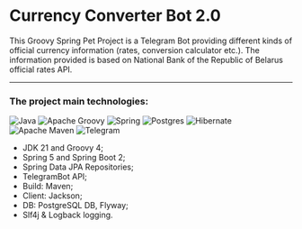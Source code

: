 # Currency Converter Bot 2.0

This Groovy Spring Pet Project is a Telegram Bot providing different kinds of official currency information (rates,
conversion calculator etc.).
The information provided is based on National Bank of the Republic of Belarus official rates API.
___

### The project main technologies:

![Java](https://img.shields.io/badge/java-%23ED8B00.svg?style=for-the-badge&logo=java&logoColor=white)
![Apache Groovy](https://img.shields.io/badge/Apache%20Groovy-4298B8.svg?style=for-the-badge&logo=Apache+Groovy&logoColor=white)
![Spring](https://img.shields.io/badge/spring-%236DB33F.svg?style=for-the-badge&logo=spring&logoColor=white)
![Postgres](https://img.shields.io/badge/postgres-%23316192.svg?style=for-the-badge&logo=postgresql&logoColor=white)
![Hibernate](https://img.shields.io/badge/Hibernate-59666C?style=for-the-badge&logo=Hibernate&logoColor=white)
![Apache Maven](https://img.shields.io/badge/Apache%20Maven-C71A36?style=for-the-badge&logo=Apache%20Maven&logoColor=white)
![Telegram](https://img.shields.io/badge/Telegram-2CA5E0?style=for-the-badge&logo=telegram&logoColor=white)

- JDK 21 and Groovy 4;
- Spring 5 and Spring Boot 2;
- Spring Data JPA Repositories;
- TelegramBot API;
- Build: Maven;
- Client: Jackson;
- DB: PostgreSQL DB, Flyway;
- Slf4j & Logback logging.

